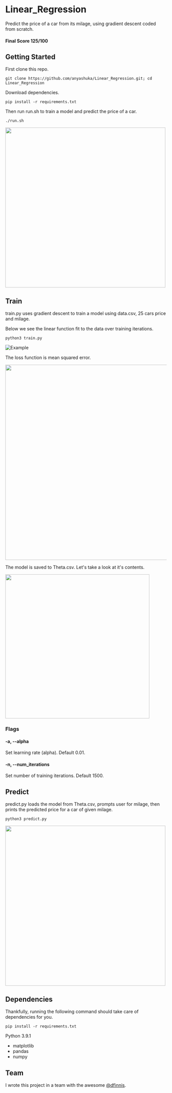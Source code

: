 # Linear_Regression

Predict the price of a car from its milage, using gradient descent coded from scratch.

#### Final Score 125/100

## Getting Started

First clone this repo.

```git clone https://github.com/anyashuka/Linear_Regression.git; cd Linear_Regression```

Download dependencies.

```pip install -r requirements.txt```

Then run run.sh to train a model and predict the price of a car.

```./run.sh```

<img src="https://github.com/anyashuka/Linear_Regression/blob/master/img/run.png" width="500">


## Train

train.py uses gradient descent to train a model using data.csv, 25 cars price and milage.

Below we see the linear function fit to the data over training iterations.

```python3 train.py```

![Example](https://github.com/anyashuka/Linear_Regression/blob/master/img/train.gif)

The loss function is mean squared error.

<img src="https://github.com/anyashuka/Linear_Regression/blob/master/img/error.png" width="610">

The model is saved to Theta.csv. Let's take a look at it's contents.

<img src="https://github.com/anyashuka/Linear_Regression/blob/master/img/theta.png" width="450">

### Flags

#### -a, --alpha

Set learning rate (alpha). Default 0.01.

#### -n, --num_iterations

Set number of training iterations. Default 1500.


## Predict

predict.py loads the model from Theta.csv, prompts user for milage, then prints the predicted price for a car of given milage.

```python3 predict.py```

<img src="https://github.com/anyashuka/Linear_Regression/blob/master/img/predict.png" width="500">


## Dependencies

Thankfully, running the following command should take care of dependencies for you.

```pip install -r requirements.txt```

Python 3.9.1

* matplotlib
* pandas
* numpy

## Team

I wrote this project in a team with the awesome [@dfinnis](https://github.com/dfinnis).
